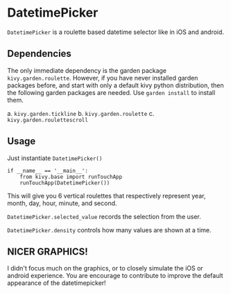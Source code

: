 DatetimePicker
==============

`DatetimePicker` is a roulette based datetime selector like in iOS
and android.

Dependencies
------------

The only immediate dependency is the garden package ``kivy.garden.roulette``.
However, if you have never installed garden packages before, and start with
only a default kivy python distribution, then the following garden packages
are needed. Use ``garden install`` to install them.

a. ``kivy.garden.tickline``
b. ``kivy.garden.roulette``
c. ``kivy.garden.roulettescroll``

Usage
-----

Just instantiate ``DatetimePicker()``

    if __name__ == '__main__':
        from kivy.base import runTouchApp
        runTouchApp(DatetimePicker())
    
This will give you 6 vertical roulettes
that respectively represent year, month, day, hour, minute, and second. 

`DatetimePicker.selected_value` records the selection from the user.

`DatetimePicker.density` controls how many values are shown at a time.

NICER GRAPHICS!
---------------

I didn't focus much on the graphics, or to closely simulate the iOS or android
experience. You are encourage to contribute to improve the default appearance
of the datetimepicker!
